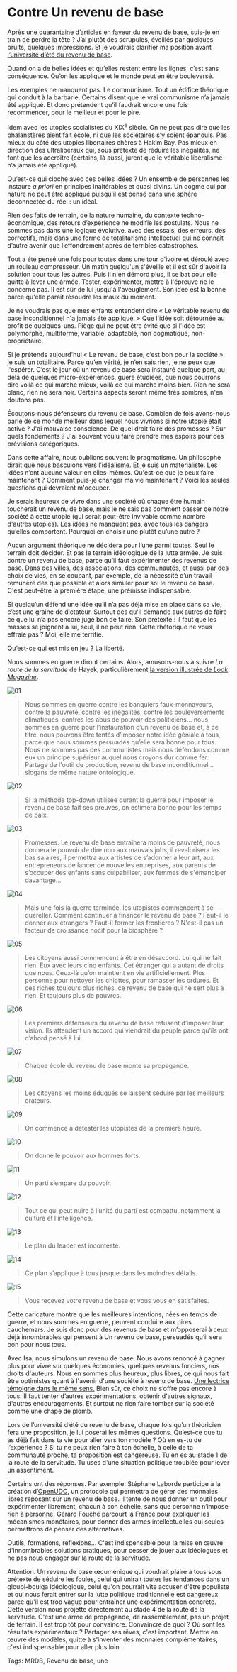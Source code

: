 # Contre Un revenu de base

Après [une quarantaine d’articles en faveur du revenu de base](http://blog.tcrouzet.com/tag/revenu-de-base/), suis-je en train de perdre la tête ? J’ai plutôt des scrupules, éveillés par quelques bruits, quelques impressions. Et je voudrais clarifier ma position avant [l’université d’été du revenu de base](http://universite.revenudebase.info/).<span id="more-36593"></span>

Quand on a de belles idées et qu’elles restent entre les lignes, c’est sans conséquence. Qu’on les applique et le monde peut en être bouleversé.

Les exemples ne manquent pas. Le communisme. Tout un édifice théorique qui conduit à la barbarie. Certains disent que le vrai communisme n’a jamais été appliqué. Et donc prétendent qu’il faudrait encore une fois recommencer, pour le meilleur et pour le pire.

Idem avec les utopies socialistes du XIX<sup>e</sup> siècle. On ne peut pas dire que les phalanstères aient fait école, ni que les sociétaires s’y soient épanouis. Pas mieux du côté des utopies libertaires chères à Hakim Bay. Pas mieux en direction des ultralibéraux qui, sous prétexte de réduire les inégalités, ne font que les accroître (certains, là aussi, jurent que le véritable libéralisme n’a jamais été appliqué).

Qu’est-ce qui cloche avec ces belles idées ? Un ensemble de personnes les instaure *a priori* en principes inaltérables et quasi divins. Un dogme qui par nature ne peut être appliqué puisqu’il est pensé dans une sphère déconnectée du réel : un idéal.

Rien des faits de terrain, de la nature humaine, du contexte techno-économique, des retours d’expérience ne modifie les postulats. Nous ne sommes pas dans une logique évolutive, avec des essais, des erreurs, des correctifs, mais dans une forme de totalitarisme intellectuel qui ne connaît d’autre avenir que l’effondrement après de terribles catastrophes.

Tout a été pensé une fois pour toutes dans une tour d'ivoire et déroulé avec un rouleau compresseur. Un matin quelqu'un s'éveille et il est sûr d'avoir la solution pour tous les autres. Puis il n'en démord plus, il se bat pour elle quitte à lever une armée. Tester, expérimenter, mettre à l'épreuve ne le concerne pas. Il est sûr de lui jusqu'à l'aveuglement. Son idée est la bonne parce qu'elle paraît résoudre les maux du moment.

Je ne voudrais pas que mes enfants entendent dire « Le véritable revenu de base inconditionnel n'a jamais été appliqué. » Que l'idée soit détournée au profit de quelques-uns. Piège qui ne peut être évité que si l'idée est polymorphe, multiforme, variable, adaptable, non dogmatique, non-propriétaire.

Si je prétends aujourd'hui « Le revenu de base, c’est bon pour la société », je suis un totalitaire. Parce qu’en vérité, je n’en sais rien, je ne peux que l'espérer. C’est le jour où un revenu de base sera instauré quelque part, au-delà de quelques micro-expériences, guère étudiées, que nous pourrons dire voilà ce qui marche mieux, voilà ce qui marche moins bien. Rien ne sera blanc, rien ne sera noir. Certains aspects seront même très sombres, n'en doutons pas.

Écoutons-nous défenseurs du revenu de base. Combien de fois avons-nous parlé de ce monde meilleur dans lequel nous vivrions si notre utopie était active ? J'ai mauvaise conscience. De quel droit faire des promesses ? Sur quels fondements ? J'ai souvent voulu faire prendre mes espoirs pour des prévisions catégoriques.

Dans cette affaire, nous oublions souvent le pragmatisme. Un philosophe dirait que nous basculons vers l’idéalisme. Et je suis un matérialiste. Les idées n’ont aucune valeur en elles-mêmes. Qu'est-ce que je peux faire maintenant ? Comment puis-je changer ma vie maintenant ? Voici les seules questions qui devraient m'occuper.

Je serais heureux de vivre dans une société où chaque être humain toucherait un revenu de base, mais je ne sais pas comment passer de notre société à cette utopie (qui serait peut-être invivable comme nombre d'autres utopies). Les idées ne manquent pas, avec tous les dangers qu’elles comportent. Pourquoi en choisir une plutôt qu’une autre ?

Aucun argument théorique ne décidera pour l’une parmi toutes. Seul le terrain doit décider. Et pas le terrain idéologique de la lutte armée. Je suis contre un revenu de base, parce qu’il faut expérimenter des revenus de base. Dans des villes, des associations, des communautés, et aussi par des choix de vies, en se coupant, par exemple, de la nécessité d’un travail rémunéré dès que possible et alors simuler pour soi le revenu de base. C'est peut-être la première étape, une prémisse indispensable.

Si quelqu’un défend une idée qu’il n’a pas déjà mise en place dans sa vie, c’est une graine de dictateur. Surtout dès qu'il demande aux autres de faire ce que lui n’a pas encore jugé bon de faire. Son prétexte : il faut que les masses se joignent à lui, seul, il ne peut rien. Cette rhétorique ne vous effraie pas ? Moi, elle me terrifie.

Qu’est-ce qui est mis en jeu ? La liberté.

Nous sommes en guerre diront certains. Alors, amusons-nous à suivre *La route de la servitude* de Hayek, particulièrement [la version illustrée de *Look Magazine*](http://www.mises.org/books/TRTS/).

![01](http://blog.tcrouzet.comhttps://tcrouzet.com/images_tc/2014/08/01.jpg)

> Nous sommes en guerre contre les banquiers faux-monnayeurs, contre la pauvreté, contre les inégalités, contre les bouleversements climatiques, contres les abus de pouvoir des politiciens… nous sommes en guerre pour l’instauration d’un revenu de base et, à ce titre, nous pouvons être tentés d’imposer notre idée géniale à tous, parce que nous sommes persuadés qu’elle sera bonne pour tous. Nous ne sommes pas des communistes mais nous défendons comme eux un principe supérieur auquel nous croyons dur comme fer. Partage de l'outil de production, revenu de base inconditionnel… slogans de même nature ontologique.

![02](http://blog.tcrouzet.comhttps://tcrouzet.com/images_tc/2014/08/02.jpg)

> Si la méthode top-down utilisée durant la guerre pour imposer le revenu de base fait ses preuves, on estimera bonne pour les temps de paix.

![03](http://blog.tcrouzet.comhttps://tcrouzet.com/images_tc/2014/08/03.jpg)

> Promesses. Le revenu de base entraînera moins de pauvreté, nous donnera le pouvoir de dire non aux mauvais jobs, il revalorisera les bas salaires, il permettra aux artistes de s’adonner à leur art, aux entrepreneurs de lancer de nouvelles entreprises, aux parents de s’occuper des enfants sans culpabiliser, aux femmes de s'émanciper davantage…

![04](http://blog.tcrouzet.comhttps://tcrouzet.com/images_tc/2014/08/04.jpg)

> Mais une fois la guerre terminée, les utopistes commencent à se quereller. Comment continuer à financer le revenu de base ? Faut-il le donner aux étrangers ? Faut-il fermer les frontières ? N'est-il pas un facteur de croissance nocif pour la biosphère ?

![05](http://blog.tcrouzet.comhttps://tcrouzet.com/images_tc/2014/08/05.jpg)

> Les citoyens aussi commencent à être en désaccord. Lui qui ne fait rien. Eux avec leurs cinq enfants. Cet étranger qui a autant de droits que nous. Ceux-là qu’on maintient en vie artificiellement. Plus personne pour nettoyer les chiottes, pour ramasser les ordures. Et ces riches toujours plus riches, ce revenu de base qui ne sert plus à rien. Et toujours plus de pauvres.

![06](http://blog.tcrouzet.comhttps://tcrouzet.com/images_tc/2014/08/06.jpg)

> Les premiers défenseurs du revenu de base refusent d’imposer leur vision. Ils attendent un accord qui viendrait du peuple parce qu’ils ont d’abord pensé à lui.

![07](http://blog.tcrouzet.comhttps://tcrouzet.com/images_tc/2014/08/07.jpg)

> Chaque école du revenu de base monte sa propagande.

![08](http://blog.tcrouzet.comhttps://tcrouzet.com/images_tc/2014/08/08.jpg)

> Les citoyens les moins éduqués se laissent séduire par les meilleurs orateurs.

![09](http://blog.tcrouzet.comhttps://tcrouzet.com/images_tc/2014/08/09.jpg)

> On commence à détester les utopistes de la première heure.

![10](http://blog.tcrouzet.comhttps://tcrouzet.com/images_tc/2014/08/10.jpg)

> On donne le pouvoir aux hommes forts.

![11](http://blog.tcrouzet.comhttps://tcrouzet.com/images_tc/2014/08/11.jpg)

> Un parti s’empare du pouvoir.

![12](http://blog.tcrouzet.comhttps://tcrouzet.com/images_tc/2014/08/12.jpg)

> Tout ce qui peut nuire à l’unité du parti est combattu, notamment la culture et l’intelligence.

![13](http://blog.tcrouzet.comhttps://tcrouzet.com/images_tc/2014/08/13.jpg)

> Le plan du leader est incontesté.

![14](http://blog.tcrouzet.comhttps://tcrouzet.com/images_tc/2014/08/14.jpg)

> Ce plan s’applique à tous jusque dans les moindres détails.

![15](http://blog.tcrouzet.comhttps://tcrouzet.com/images_tc/2014/08/15.jpg)

> Vous recevez votre revenu de base et vous vous en satisfaites.

Cette caricature montre que les meilleures intentions, nées en temps de guerre, et nous sommes en guerre, peuvent conduire aux pires cauchemars. Je suis donc pour des revenus de base et m’opposerai à ceux déjà innombrables qui pensent à Un revenu de base, persuadés qu’il sera bon pour nous tous.

Avec Isa, nous simulons un revenu de base. Nous avons renoncé à gagner plus pour vivre sur quelques économies, quelques revenus fonciers, nos droits d'auteurs. Nous en sommes plus heureux, plus libres, ce qui nous fait être optimistes quant à l'avenir d'une société à revenu de base. [Une lectrice témoigne dans le même sens.](http://blog.tcrouzet.com/2014/06/15/le-revenu-de-base-et-limpossible-decroissance/#comment-1438048524) Bien sûr, ce choix ne s’offre pas encore à tous. Il faut tenter d’autres expérimentations, obtenir d'autres signaux, d'autres encouragements. Et surtout ne rien faire tomber sur la société comme une chape de plomb.

Lors de l’université d’été du revenu de base, chaque fois qu’un théoricien fera une proposition, je lui poserai les mêmes questions. Qu’est-ce que tu as déjà fait dans ta vie pour aller vers ton modèle ? Où en es-tu de l’expérience ? Si tu ne peux rien faire à ton échelle, à celle de ta communauté proche, ta proposition est dangereuse. Tu en es au stade 1 de la route de la servitude. Tu uses d'une situation politique troublée pour lever un assentiment.

Certains ont des réponses. Par exemple, Stéphane Laborde participe à la création d’[OpenUDC](http://www.openudc.org/), un protocole qui permettra de gérer des monnaies libres reposant sur un revenu de base. Il tente de nous donner un outil pour expérimenter librement, chacun à son échelle, sans que personne n’impose rien à personne. Gérard Fouché parcourt la France pour expliquer les mécanismes monétaires, pour donner des armes intellectuelles qui seules permettrons de penser des alternatives.

Outils, formations, réflexions... C'est indispensable pour la mise en œuvre d'innombrables solutions pratiques, pour cesser de jouer aux idéologues et ne pas nous engager sur la route de la servitude.

Attention. Un revenu de base œcuménique qui voudrait plaire à tous sous prétexte de séduire les foules, celui qui unirait toutes les tendances dans un gloubi-boulga idéologique, celui qu'on pourrait vite accuser d'être populiste et qui nous ferait entrer sur la lutte politique traditionnelle est dangereux parce qu'il est trop vague pour entraîner une expérimentation concrète. Cette version nous projette directement au stade 4 de la route de la servitude. C'est une arme de propagande, de rassemblement, pas un projet de terrain. Il est trop tôt pour convaincre. Convaincre de quoi ? Où sont les résultats expérimentaux ? Partager ses rêves, c'est important. Mettre en œuvre des modèles, quitte à s'inventer des monnaies complémentaires, c'est indispensable pour aller plus loin.

Tags: MRDB, Revenu de base, une